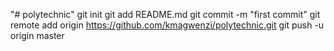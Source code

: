 "# polytechnic"  git init git add README.md git commit -m "first commit" git remote add origin https://github.com/kmagwenzi/polytechnic.git git push -u origin master
